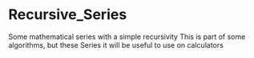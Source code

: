 # Recursive_Series
Some mathematical series with a simple recursivity
This is part of some algorithms, but these Series it will be useful to use on calculators
